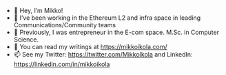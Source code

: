 - 👋 Hey, I’m Mikko!
- 👀 I’ve been working in the Ethereum L2 and infra space in leading Communications/Community teams
- 💞️ Previously, I was entrepreneur in the E-com space. M.Sc. in Computer Science.
- 🌱 You can read my writings at https://mikkoikola.com/ 
- 📫 See my Twitter: https://twitter.com/MikkoIkola and LinkedIn: https://linkedin.com/in/mikkoikola 

<!---
mikkoikola/mikkoikola is a ✨ special ✨ repository because its `README.md` (this file) appears on your GitHub profile.
You can click the Preview link to take a look at your changes.
--->

